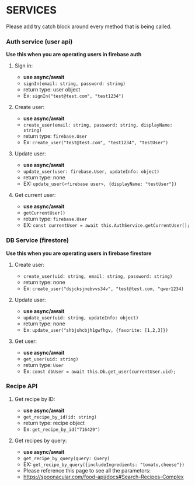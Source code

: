 
# SERVICES

Please add try catch block around every method that is being called.

### Auth service (user api)
**Use this when you are operating users in firebase auth**

1. Sign in:
    * **use async/await**
    * `signIn(email: string, password: string)`
    * return type: user object
    * Ex: `signIn("test@test.com", "test1234")`

2. Create user:
    * **use async/await**
    * `create_user(email: string, password: string, displayName: string)`
    * return type: `firebase.User`
    * Ex: `create_user("test@test.com", "test1234", "testUser")`

3. Update user:
    * **use async/await**
    * `update_user(user: firebase.User, updateInfo: object)`
    * return type: none
    * EX: `update_user(<firebase user>, {displayName: "testUser"})`

4. Get current user:
    * **use async/await**
    * `getCurrentUser()`
    * return type: `firebase.User`
    * EX: `const currentUser = await this.AuthService.getCurrentUser();`


### DB Service (firestore)
**Use this when you are operating users in firebase firestore**

1. Create user:
    * `create_user(uid: string, email: string, password: string)`
    * return type: none
    * Ex: `create_user("dsjcksjnebvvs34v", "test@test.com, "qwer1234)`

2. Update user:
    * **use async/await**
    * `update_user(uid: string, updateInfo: object)`
    * return type: none
    * Ex: `update_user("shbjshcbjh1gwfhgv, {favorite: [1,2,3]})`

3. Get user:
    * **use async/await**
    * `get_user(uid: string)`
    * return type: `User`
    * Ex: `const dbUser = await this.Db.get_user(currentUser.uid);`


### Recipe API

1. Get recipe by ID:
    * **use async/await**
    * `get_recipe_by_id(id: string)`
    * return type: recipe object
    * Ex: `get_recipe_by_id("716429")`

2. Get recipes by query:
    * **use async/await**
    * `get_recipe_by_query(query: Query)`
    * EX: `get_recipe_by_query({includeIngredients: "tomato,cheese"})`
    * Please reference this page to see all the parametors: 
    * https://spoonacular.com/food-api/docs#Search-Recipes-Complex